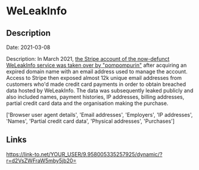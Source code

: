 # WeLeakInfo

## Description

Date: 2021-03-08

Description:
In March 2021, <a href="https://krebsonsecurity.com/2021/03/weleakinfo-leaked-customer-payment-info/" target="_blank" rel="noopener">the Stripe account of the now-defunct WeLeakInfo service was taken over by &quot;pompompurin&quot;</a> after acquiring an expired domain name with an email address used to manage the account. Access to Stripe then exposed almost 12k unique email addresses from customers who'd made credit card payments in order to obtain breached data hosted by WeLeakInfo. The data was subsequently leaked publicly and also included names, payment histories, IP addresses, billing addresses, partial credit card data and the organisation making the purchase.


['Browser user agent details', 'Email addresses', 'Employers', 'IP addresses', 'Names', 'Partial credit card data', 'Physical addresses', 'Purchases']

## Links

https://link-to.net/YOUR_USER/9.958005335257925/dynamic/?r=d2VsZWFraW5mby5jb20=